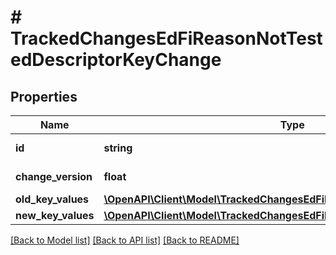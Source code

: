 # # TrackedChangesEdFiReasonNotTestedDescriptorKeyChange

## Properties

Name | Type | Description | Notes
------------ | ------------- | ------------- | -------------
**id** | **string** | Resource identifier | [optional]
**change_version** | **float** | Change version | [optional]
**old_key_values** | [**\OpenAPI\Client\Model\TrackedChangesEdFiReasonNotTestedDescriptorKey**](TrackedChangesEdFiReasonNotTestedDescriptorKey.md) |  | [optional]
**new_key_values** | [**\OpenAPI\Client\Model\TrackedChangesEdFiReasonNotTestedDescriptorKey**](TrackedChangesEdFiReasonNotTestedDescriptorKey.md) |  | [optional]

[[Back to Model list]](../../README.md#models) [[Back to API list]](../../README.md#endpoints) [[Back to README]](../../README.md)

